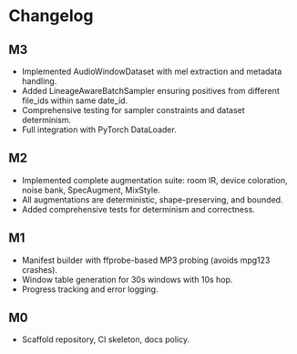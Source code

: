 # Changelog

## M3
- Implemented AudioWindowDataset with mel extraction and metadata handling.
- Added LineageAwareBatchSampler ensuring positives from different file_ids within same date_id.
- Comprehensive testing for sampler constraints and dataset determinism.
- Full integration with PyTorch DataLoader.

## M2
- Implemented complete augmentation suite: room IR, device coloration, noise bank, SpecAugment, MixStyle.
- All augmentations are deterministic, shape-preserving, and bounded.
- Added comprehensive tests for determinism and correctness.

## M1
- Manifest builder with ffprobe-based MP3 probing (avoids mpg123 crashes).
- Window table generation for 30s windows with 10s hop.
- Progress tracking and error logging.

## M0
- Scaffold repository, CI skeleton, docs policy.
